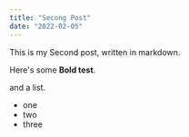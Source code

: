 ```yaml
---
title: "Secong Post"
date: "2022-02-05"
---
```


This is my Second post, written in markdown.

Here's some **Bold test**.

and a list.

- one
- two
- three
